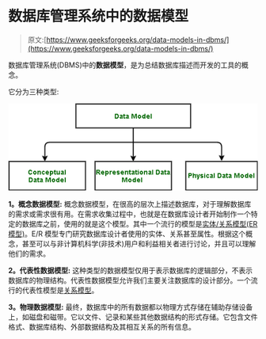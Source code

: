 # 数据库管理系统中的数据模型

> 原文:[https://www.geeksforgeeks.org/data-models-in-dbms/](https://www.geeksforgeeks.org/data-models-in-dbms/)

数据库管理系统(DBMS)中的**数据模型**，是为总结数据库描述而开发的工具的概念。

它分为三种类型:

![](img/e05d78039257ef72df613d3b90d87bf5.png)

**1。概念数据模型:**
概念数据模型，在很高的层次上描述数据库，对于理解数据库的需求或需求很有用。在需求收集过程中，也就是在数据库设计者开始制作一个特定的数据库之前，使用的就是这个模型。其中一个流行的模型是[实体/关系模型(ER 模型)](https://www.geeksforgeeks.org/introduction-of-er-model/)。E/R 模型专门研究数据库设计者使用的实体、关系甚至属性。根据这个概念，甚至可以与非计算机科学(非技术)用户和利益相关者进行讨论，并且可以理解他们的需求。

**2。代表性数据模型:**
这种类型的数据模型仅用于表示数据库的逻辑部分，不表示数据库的物理结构。代表性数据模型允许我们主要关注数据库的设计部分。一个流行的代表性模型是[关系模型](https://www.geeksforgeeks.org/relational-model-in-dbms/)。

**3。物理数据模型:**
最终，数据库中的所有数据都以物理方式存储在辅助存储设备上，如磁盘和磁带。它以文件、记录和某些其他数据结构的形式存储。它包含文件格式、数据库结构、外部数据结构及其相互关系的所有信息。